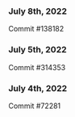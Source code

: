 ### July 8th, 2022

Commit #138182

### July 5th, 2022

Commit #314353


### July 4th, 2022

Commit #72281
